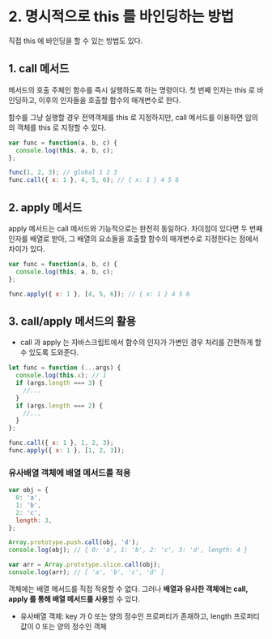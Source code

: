 # 2. 명시적으로 this 를 바인딩하는 방법

직접 this 에 바인딩을 할 수 있는 방법도 있다.

## 1. call 메서드

메서드의 호출 주체인 함수를 즉시 실행하도록 하는 명령이다. 첫 번째 인자는 this 로 바인딩하고, 이후의 인자들을 호출할 함수의 매개변수로 한다.

함수를 그냥 실행할 경우 전역객체를 this 로 지정하지만, call 메서드를 이용하면 임의의 객체를 this 로 지정할 수 있다.

```jsx
var func = function(a, b, c) {
  console.log(this, a, b, c);
};

func(1, 2, 3); // global 1 2 3
func.call({ x: 1 }, 4, 5, 6); // { x: 1 } 4 5 6
```

## 2. apply 메서드

apply 메서드는 call 메서드와 기능적으로는 완전히 동일하다. 차이점이 있다면 두 번째 인자를 배열로 받아, 그 배열의 요소들을 호출할 함수의 매개변수로 지정한다는 점에서 차이가 있다.

```jsx
var func = function(a, b, c) {
  console.log(this, a, b, c);
};

func.apply({ x: 1 }, [4, 5, 6]); // { x: 1 } 4 5 6
```

## 3. call/apply 메서드의 활용

- call 과 apply 는 자바스크립트에서 함수의 인자가 가변인 경우 처리를 간편하게 할 수 있도록 도와준다.

```jsx
let func = function (...args) {
  console.log(this.x); // 1
  if (args.length === 3) {
    //...
  }
  if (args.length === 2) {
    //...
  }
};

func.call({ x: 1 }, 1, 2, 3);
func.apply({ x: 1 }, [1, 2, 3]);
```

### 유사배열 객체에 배열 메서드를 적용

```jsx
var obj = {
  0: 'a',
  1: 'b',
  2: 'c',
  length: 3,
};

Array.prototype.push.call(obj, 'd');
console.log(obj); // { 0: 'a', 1: 'b', 2: 'c', 3: 'd', length: 4 }

var arr = Array.prototype.slice.call(obj);
console.log(arr); // [ 'a', 'b', 'c', 'd' ]
```

객체에는 배열 메서드를 직접 적용할 수 없다. 그러나 **배열과 유사한 객체에는 call, apply 를 통해 배열 메서드를 사용**할 수 있다.

- 유사배열 객체: key 가 0 또는 양의 정수인 프로퍼티가 존재하고, length 프로퍼티 값이 0 또는 양의 정수인 객체
